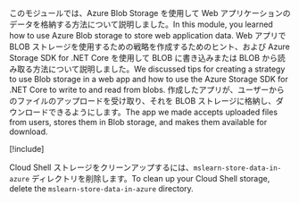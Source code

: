 <span data-ttu-id="24e4d-101">このモジュールでは、Azure Blob Storage を使用して Web アプリケーションのデータを格納する方法について説明しました。</span><span class="sxs-lookup"><span data-stu-id="24e4d-101">In this module, you learned how to use Azure Blob storage to store web application data.</span></span> <span data-ttu-id="24e4d-102">Web アプリで BLOB ストレージを使用するための戦略を作成するためのヒント、および Azure Storage SDK for .NET Core を使用して BLOB に書き込みまたは BLOB から読み取る方法について説明しました。</span><span class="sxs-lookup"><span data-stu-id="24e4d-102">We discussed tips for creating a strategy to use Blob storage in a web app and how to use the Azure Storage SDK for .NET Core to write to and read from blobs.</span></span> <span data-ttu-id="24e4d-103">作成したアプリが、ユーザーからのファイルのアップロードを受け取り、それを BLOB ストレージに格納し、ダウンロードできるようにします。</span><span class="sxs-lookup"><span data-stu-id="24e4d-103">The app we made accepts uploaded files from users, stores them in Blob storage, and makes them available for download.</span></span>

[!include[](../../../includes/azure-sandbox-cleanup.md)]

<span data-ttu-id="24e4d-104">Cloud Shell ストレージをクリーンアップするには、`mslearn-store-data-in-azure` ディレクトリを削除します。</span><span class="sxs-lookup"><span data-stu-id="24e4d-104">To clean up your Cloud Shell storage, delete the `mslearn-store-data-in-azure` directory.</span></span>

<!---TODO: Remove further reading
## Further reading

- **Securely storing secrets like connection strings**: The most robust end-to-end solution for storing secret configuration values is Azure Key Vault. See [here](https://docs.microsoft.com/aspnet/core/security/key-vault-configuration?view=aspnetcore-2.1&tabs=aspnetcore2x) for information about using Key Vault in an ASP.NET Core application. Alternatively, you can safely store connection strings in App Service application settings and use the [ASP.NET Core Secret Manager tool](https://docs.microsoft.com/aspnet/core/security/app-secrets?view=aspnetcore-2.1&tabs=windows) to support developer environments.
- [Uploading large files with streaming in ASP.NET Core](https://docs.microsoft.com/aspnet/core/mvc/models/file-uploads?view=aspnetcore-2.1#uploading-large-files-with-streaming)
- [Blob concurrency: AccessConditions and blob leases](https://azure.microsoft.com/blog/managing-concurrency-in-microsoft-azure-storage-2/)
- [Granting limited access to Azure Storage object with shared access signatures](https://docs.microsoft.com/azure/storage/common/storage-dotnet-shared-access-signature-part-1)
- [Indexing Blob storage with Azure Search](https://docs.microsoft.com/azure/search/search-howto-indexing-azure-blob-storage)
- [Container and blob name restrictions](https://docs.microsoft.com/rest/api/storageservices/naming-and-referencing-containers--blobs--and-metadata#resource-names)
--->